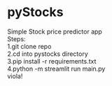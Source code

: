 # pyStocks
Simple Stock price predictor app
<br />
Steps:<br />
1.git clone repo<br />
2.cd into pystocks directory<br />
3.pip install -r requirements.txt<br />
4.python -m streamlit run main.py<br />
viola!
